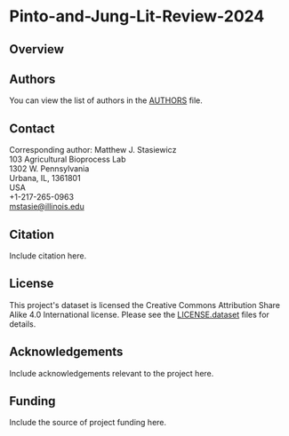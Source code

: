 # Pinto-and-Jung-Lit-Review-2024

## Overview

## Authors
You can view the list of authors in the [AUTHORS](/AUTHORS) file.

## Contact
Corresponding author: Matthew J. Stasiewicz<br>
103 Agricultural Bioprocess Lab<br>
1302 W. Pennsylvania<br>
Urbana, IL, 1361801<br>
USA<br>
+1-217-265-0963<br>
[mstasie@illinois.edu](mailto:mstasie@illinois.edu)

## Citation
Include citation here.

## License
This project's dataset is licensed the Creative Commons Attribution Share Alike 4.0 International license. Please see the [LICENSE.dataset](/LICENSE.dataset) files for details.

## Acknowledgements
Include acknowledgements relevant to the project here.

## Funding
Include the source of project funding here.

